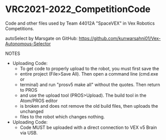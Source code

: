 # VRC2021-2022_CompetitionCode
Code and other files used by Team 44012A "SpaceVEX" in Vex Robotics Competitions.

autoSelect by Marsgate on GitHub: https://github.com/kunwarsahni01/Vex-Autonomous-Selector

NOTES
 - Uploading Code:
   * To get code to properly upload to the robot, you must first save the
   * entire project (File>Save All). Then open a command line (cmd.exe or
   * terminal) and run "prosv5 make all" without the quotes. Then return to PROS
   * and use the upload tool (PROS>Upload). The build tool in the Atom/PROS editor
   * is broken and does not remove the old build files, then uploads the unchanged
   * files to the robot which changes nothing.
- Uploading Code:
   * Code MUST be uploaded with a direct connection to VEX v5 Brain via USB.
